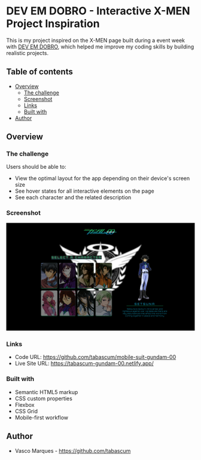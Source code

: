 # DEV EM DOBRO - Interactive X-MEN Project Inspiration

This is my project inspired on the X-MEN page built during a event week with [DEV EM DOBRO](https://devemdobro.com/matriculas-abertas/), which helped me improve my coding skills by building realistic projects.

## Table of contents

- [Overview](#overview)
  - [The challenge](#the-challenge)
  - [Screenshot](#screenshot)
  - [Links](#links)
  - [Built with](#built-with)
- [Author](#author)

## Overview

### The challenge

Users should be able to:

- View the optimal layout for the app depending on their device's screen size
- See hover states for all interactive elements on the page
- See each character and the related description

### Screenshot

![](./src//images//gundam-desktop-screenshot.png)

### Links

- Code URL: https://github.com/tabascum/mobile-suit-gundam-00
- Live Site URL: https://tabascum-gundam-00.netlify.app/

### Built with

- Semantic HTML5 markup
- CSS custom properties
- Flexbox
- CSS Grid
- Mobile-first workflow

## Author

- Vasco Marques - https://github.com/tabascum
